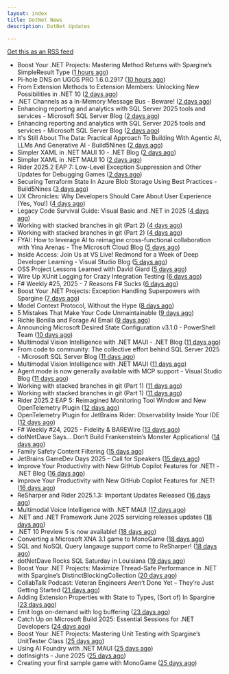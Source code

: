 ```yaml
---
layout: index
title: DotNet News
description: DotNet Updates

---
```


[Get this as an RSS feed](/dotnet.rss)

<!-- news_marker starts -->
- Boost Your .NET Projects: Mastering Method Returns with Spargine’s SimpleResult Type ([1 hours ago](https://dotnettips.wordpress.com/2025/06/29/boost-your-net-projects-mastering-method-returns-with-spargines-simpleresult-type/))
- Pi-hole DNS on UGOS PRO 1.6.0.2917 ([10 hours ago](https://dotnetkicks.com/r/723852?url=https://sergeytihon.com/2025/06/28/pi-hole-dns-on-ugos-pro-1-6-0-2917/))
- From Extension Methods to Extension Members: Unlocking New Possibilities in .NET 10 ([2 days ago](https://dotnettips.wordpress.com/2025/06/27/from-extension-methods-to-extension-members-unlocking-new-possibilities-in-net-10/))
- .NET Channels as a In-Memory Message Bus - Beware! ([2 days ago](https://dotnetkicks.com/r/723776?url=https://codeopinion.com/net-channels-as-a-in-memory-message-bus-beware/))
- Enhancing reporting and analytics with SQL Server 2025 tools and services - Microsoft SQL Server Blog ([2 days ago](https://dotnetkicks.com/r/723775?url=https://www.microsoft.com/en-us/sql-server/blog/2025/06/19/enhancing-reporting-and-analytics-with-sql-server-2025-tools-and-services/))
- Enhancing reporting and analytics with SQL Server 2025 tools and services - Microsoft SQL Server Blog ([2 days ago](https://dotnetkicks.com/r/723764?url=https://www.microsoft.com/en-us/sql-server/blog/2025/06/19/enhancing-reporting-and-analytics-with-sql-server-2025-tools-and-services/))
- It's Still About The Data: Practical Approach To Building With Agentic AI, LLMs And Generative AI  -  Build5Nines ([2 days ago](https://dotnetkicks.com/r/723757?url=https://build5nines.com/its-still-about-the-data-practical-approach-to-building-with-agentic-ai-llms-and-generative-ai/))
- Simpler XAML in .NET MAUI 10 - .NET Blog ([2 days ago](https://dotnetkicks.com/r/723718?url=https://devblogs.microsoft.com/dotnet/simpler-xaml-in-dotnet-maui-10/))
- Simpler XAML in .NET MAUI 10 ([2 days ago](https://devblogs.microsoft.com/dotnet/simpler-xaml-in-dotnet-maui-10/))
- Rider 2025.2 EAP 7: Low-Level Exception Suppression and Other Updates for Debugging Games ([2 days ago](https://blog.jetbrains.com/dotnet/2025/06/26/rider-2025-2-eap-7-low-level-exception-suppression/))
- Securing Terraform State In Azure Blob Storage Using Best Practices  -  Build5Nines ([3 days ago](https://dotnetkicks.com/r/723657?url=https://build5nines.com/securing-terraform-state-in-azure-blob-storage-using-best-practices/))
- UX Chronicles: Why Developers Should Care About User Experience (Yes, You!) ([4 days ago](https://dotnettips.wordpress.com/2025/06/25/ux-chronicles-why-developers-should-care-about-user-experience-yes-you/))
- Legacy Code Survival Guide: Visual Basic and .NET in 2025 ([4 days ago](https://dotnetkicks.com/r/723418?url=https://www.mobilize.net/blog/legacy-code-survival-guide-visual-basic-and-.net-in-2025?utm_source=DNK-723418&utm_medium=DNK-723418&utm_content=DNK-723418&utm_campaign=DNK-723418))
- Working with stacked branches in git (Part 2) ([4 days ago](https://dotnetkicks.com/r/723493?url=https://andrewlock.net/working-with-stacked-branches-in-git-part-2/))
- Working with stacked branches in git (Part 2) ([4 days ago](https://andrewlock.net/working-with-stacked-branches-in-git-part-2/))
- FYAI: How to leverage AI to reimagine cross-functional collaboration with Yina Arenas  -  The Microsoft Cloud Blog ([5 days ago](https://dotnetkicks.com/r/723478?url=https://www.microsoft.com/en-us/microsoft-cloud/blog/2025/06/23/fyai-how-to-leverage-ai-to-reimagine-cross-functional-collaboration-with-yina-arenas/))
- Inside Access: Join Us at VS Live! Redmond for a Week of Deep Developer Learning - Visual Studio Blog ([5 days ago](https://dotnetkicks.com/r/723397?url=https://devblogs.microsoft.com/visualstudio/inside-access-join-us-at-vs-live-redmond-for-a-week-of-deep-developer-learning/))
- OSS Project Lessons Learned with David Giard ([5 days ago](https://dotnetkicks.com/r/723377?url=https://jeremydmiller.com/2025/06/23/oss-project-lessons-learned-with-david-giard/))
- Wire Up XUnit Logging for Crazy Integration Testing ([6 days ago](https://dotnetkicks.com/r/723366?url=https://jeremydmiller.com/2025/06/22/wire-up-xunit-logging-for-crazy-integration-testing/))
- F# Weekly #25, 2025 - 7 Reasons F# Sucks ([6 days ago](https://dotnetkicks.com/r/723332?url=https://sergeytihon.com/2025/06/22/f-weekly-25-2025-7-reasons-f-sucks/))
- Boost Your .NET Projects: Exception Handling Superpowers with Spargine ([7 days ago](https://dotnettips.wordpress.com/2025/06/22/boost-your-net-projects-exception-handling-superpowers-with-spargine/))
- Model Context Protocol, Without the Hype ([8 days ago](https://dotnetkicks.com/r/723300?url=https://petabridge.com/blog/mcp-without-the-hype/))
- 5 Mistakes That Make Your Code Unmaintainable ([9 days ago](https://dotnetkicks.com/r/723269?url=https://codeopinion.com/5-mistakes-that-make-your-code-unmaintainable/))
- Richie Bonilla and Forage AI Email ([9 days ago](https://dotnetkicks.com/r/723207?url=https://jesseliberty.com/2025/06/19/richie-bonilla-and-forage-ai-email/))
- Announcing Microsoft Desired State Configuration v3.1.0 - PowerShell Team ([10 days ago](https://dotnetkicks.com/r/723087?url=https://devblogs.microsoft.com/powershell/announcing-dsc-v3-1-0/))
- Multimodal Vision Intelligence with .NET MAUI - .NET Blog ([11 days ago](https://dotnetkicks.com/r/723086?url=https://devblogs.microsoft.com/dotnet/multimodal-vision-intelligence-with-dotnet-maui/))
- From code to community: The collective effort behind SQL Server 2025 - Microsoft SQL Server Blog ([11 days ago](https://dotnetkicks.com/r/723085?url=https://www.microsoft.com/en-us/sql-server/blog/2025/06/16/from-code-to-community-the-collective-effort-behind-sql-server-2025/))
- Multimodal Vision Intelligence with .NET MAUI ([11 days ago](https://devblogs.microsoft.com/dotnet/multimodal-vision-intelligence-with-dotnet-maui/))
- Agent mode is now generally available with MCP support - Visual Studio Blog ([11 days ago](https://dotnetkicks.com/r/723078?url=https://devblogs.microsoft.com/visualstudio/agent-mode-is-now-generally-available-with-mcp-support/))
- Working with stacked branches in git (Part 1) ([11 days ago](https://dotnetkicks.com/r/723053?url=https://andrewlock.net/working-with-stacked-branches-in-git-part-1/))
- Working with stacked branches in git (Part 1) ([11 days ago](https://andrewlock.net/working-with-stacked-branches-in-git-part-1/))
- Rider 2025.2 EAP 5: Reimagined Monitoring Tool Window and New OpenTelemetry Plugin ([12 days ago](https://blog.jetbrains.com/dotnet/2025/06/16/rider-eap-5-new-monitoring-tool-opentelemetry-plugin/))
- OpenTelemetry Plugin for JetBrains Rider: Observability Inside Your IDE ([12 days ago](https://blog.jetbrains.com/dotnet/2025/06/16/opentelemetry-plugin-for-jetbrains-rider/))
- F# Weekly #24, 2025 - Fidelity &amp; BAREWire ([13 days ago](https://dotnetkicks.com/r/722982?url=https://sergeytihon.com/2025/06/15/f-weekly-24-2025-fidelity-barewire/))
- dotNetDave Says… Don’t Build Frankenstein’s Monster Applications! ([14 days ago](https://dotnettips.wordpress.com/2025/06/15/dotnetdave-says-dont-build-frankensteins-monster-applications/))
- Family Safety Content Filtering ([15 days ago](https://dotnetkicks.com/r/722890?url=https://textslashplain.com/2025/06/12/family-safety-content-filtering/))
- JetBrains GameDev Days 2025 – Call for Speakers ([15 days ago](https://blog.jetbrains.com/dotnet/2025/06/13/jetbrains-gamedev-days-2025-call-for-speakers/))
- Improve Your Productivity with New GitHub Copilot Features for .NET! - .NET Blog ([16 days ago](https://dotnetkicks.com/r/722812?url=https://devblogs.microsoft.com/dotnet/improve-productivity-with-github-copilot-dotnet/))
- Improve Your Productivity with New GitHub Copilot Features for .NET! ([16 days ago](https://devblogs.microsoft.com/dotnet/improve-productivity-with-github-copilot-dotnet/))
- ReSharper and Rider 2025.1.3: Important Updates Released ([16 days ago](https://blog.jetbrains.com/dotnet/2025/06/12/resharper-and-rider-2025-1-3-important-updates-released/))
- Multimodal Voice Intelligence with .NET MAUI ([17 days ago](https://devblogs.microsoft.com/dotnet/multimodal-voice-intelligence-with-dotnet-maui/))
- .NET and .NET Framework June 2025 servicing releases updates ([18 days ago](https://devblogs.microsoft.com/dotnet/dotnet-and-dotnet-framework-june-2025-servicing-updates/))
- .NET 10 Preview 5 is now available! ([18 days ago](https://devblogs.microsoft.com/dotnet/dotnet-10-preview-5/))
- Converting a Microsoft XNA 3.1 game to MonoGame ([18 days ago](https://andrewlock.net/converting-an-xna-game-to-monogame/))
- SQL and NoSQL Query langauge support come to ReSharper! ([18 days ago](https://blog.jetbrains.com/dotnet/2025/06/10/sql-and-nosql-query-langauge-support-come-to-resharper/))
- dotNetDave Rocks SQL Saturday in Louisiana ([19 days ago](https://dotnettips.wordpress.com/2025/06/09/dotnetdave-rocks-the-sql-saturday-in-louisiana/))
- Boost Your .NET Projects: Maximize Thread-Safe Performance in .NET with Spargine’s DistinctBlockingCollection ([20 days ago](https://dotnettips.wordpress.com/2025/06/08/boost-your-net-projects-maximize-thread-safe-performance-in-net-with-spargines-distinctblockingcollection/))
- CollabTalk Podcast: Veteran Engineers Aren’t Done Yet – They’re Just Getting Started ([21 days ago](https://dotnettips.wordpress.com/2025/06/07/collabtalk-podcast-veteran-engineers-arent-done-yet-theyre-just-getting-started/))
- Adding Extension Properties with State to Types, (Sort of) In Spargine ([23 days ago](https://dotnettips.wordpress.com/2025/06/06/adding-extension-properties-to-types-sort-of-in-spargine/))
- Emit logs on-demand with log buffering ([23 days ago](https://devblogs.microsoft.com/dotnet/emit-logs-on-demand-with-log-buffering/))
- Catch Up on Microsoft Build 2025: Essential Sessions for .NET Developers ([24 days ago](https://devblogs.microsoft.com/dotnet/catching-up-on-microsoft-build-2025-essential-sessions-for-dotnet-developers/))
- Boost Your .NET Projects: Mastering Unit Testing with Spargine’s UnitTester Class ([25 days ago](https://dotnettips.wordpress.com/2025/06/04/boost-your-net-projects-mastering-unit-testing-with-spargines-unittester-class/))
- Using AI Foundry with .NET MAUI ([25 days ago](https://devblogs.microsoft.com/dotnet/using-ai-foundry-with-dotnet-maui/))
- dotInsights  -  June 2025 ([25 days ago](https://blog.jetbrains.com/dotnet/2025/06/03/dotinsights-june-2025/))
- Creating your first sample game with MonoGame ([25 days ago](https://andrewlock.net/creating-your-first-sample-game-with-monogame/))

<!-- news_marker ends -->
